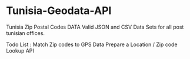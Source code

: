 # Tunisia-Geodata-API

Tunisia Zip Postal Codes DATA
Valid JSON and CSV Data Sets for all post tunisian offices.


Todo List :
Match Zip codes to GPS Data
Prepare a Location / Zip code Lookup API

